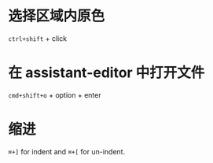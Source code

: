 # 选择区域内原色

`ctrl+shift` + click

# 在 assistant-editor 中打开文件

`cmd+shift+o` + option + enter

# 缩进

`⌘+]` for indent and `⌘+[` for un-indent.
